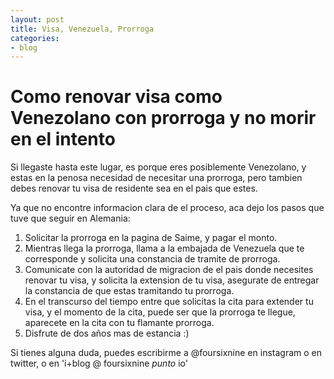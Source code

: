 ```yaml
---
layout: post
title: Visa, Venezuela, Prorroga
categories:
- blog
---
```

# Como renovar visa como Venezolano con prorroga y no morir en el intento

Si llegaste hasta este lugar, es porque eres posiblemente Venezolano, y estas en la penosa necesidad de necesitar una prorroga, 
pero tambien debes renovar tu visa de residente sea en el pais que estes.

Ya que no encontre informacion clara de el proceso, aca dejo los pasos que tuve que seguir en Alemania:

1. Solicitar la prorroga en la pagina de Saime, y pagar el monto.
2. Mientras llega la prorroga, llama a la embajada de Venezuela que te corresponde y solicita una constancia de tramite de prorroga.
3. Comunicate con la autoridad de migracion de el pais donde necesites renovar tu visa, y solicita la extension de tu visa, asegurate de entregar la constancia de que estas tramitando tu prorroga.
4. En el transcurso del tiempo entre que solicitas la cita para extender tu visa, y el momento de la cita, puede ser que la prorroga te llegue, aparecete en la cita con tu flamante prorroga.
5. Disfrute de dos años mas de estancia :)

Si tienes alguna duda, puedes escribirme a @foursixnine en instagram o en twitter, o en 'i+blog @ foursixnine _punto_ io'
